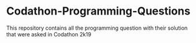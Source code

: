 # Codathon-Programming-Questions
This repository contains all the programming question with their solution that were asked in Codathon 2k19
